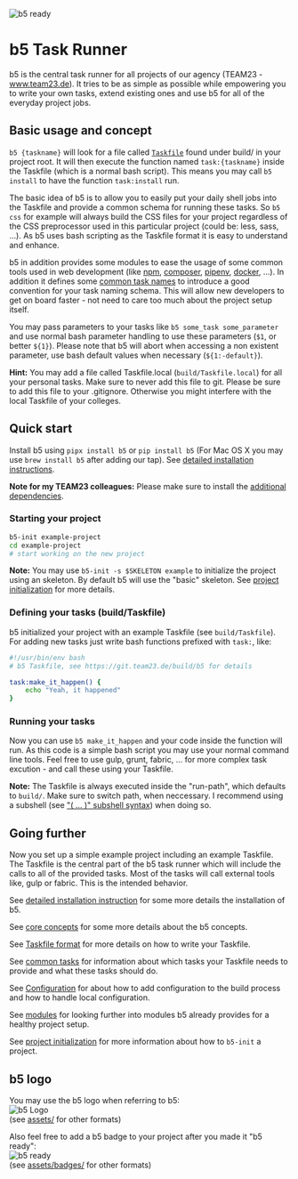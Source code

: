 ![b5 ready](assets/badges/b5_ready.png)

# b5 Task Runner

b5 is the central task runner for all projects of our agency (TEAM23 - www.team23.de). It tries to be as simple
as possible while empowering you to write your own tasks, extend existing ones and use b5 for all of the everyday
project jobs.

## Basic usage and concept

`b5 {taskname}` will look for a file called [`Taskfile`](docs/02_Taskfile_format.md) found under build/ in your project
root. It will then execute the function named `task:{taskname}` inside the Taskfile (which is a normal bash script).
This means you may call `b5 install` to have the function `task:install` run.

The basic idea of b5 is to allow you to easily put your daily shell jobs into the Taskfile and provide a
common schema for running these tasks. So `b5 css` for example will always build the CSS files for your
project regardless of the CSS preprocessor used in this particular project (could be: less, sass, …). As b5
uses bash scripting as the Taskfile format it is easy to understand and enhance.

b5 in addition provides some modules to ease the usage of some common tools used in web development (like
[npm](docs/modules/npm.md), [composer](docs/modules/composer.md), [pipenv](docs/modules/pipenv.md),
[docker](docs/modules/docker.md), …). In addition it defines some
[common task names](docs/03_common_tasks.md) to introduce a good convention for your task naming schema. This
will allow new developers to get on board faster - not need to care too much about the
project setup itself.

You may pass parameters to your tasks like `b5 some_task some_parameter` and use normal bash parameter handling
to use these parameters (`$1`, or better `${1}`). Please note that b5 will abort when accessing a non existent
parameter, use bash default values when necessary (`${1:-default}`).

**Hint:** You may add a file called Taskfile.local (`build/Taskfile.local`) for all your personal tasks. Make
sure to never add this file to git. Please be sure to add this file to your .gitignore. Otherwise you might
interfere with the local Taskfile of your colleges.

## Quick start

Install b5 using `pipx install b5` or `pip install b5` (For Mac OS X you may use `brew install b5` after
adding our tap). See [detailed installation instructions](docs/00_install.md).

**Note for my TEAM23 colleagues:** Please make sure to install the
[additional dependencies](docs/00_install.md#additional-dependencies).

### Starting your project

```bash
b5-init example-project
cd example-project
# start working on the new project
```

**Note:** You may use `b5-init -s $SKELETON example` to initialize the project using an skeleton. By default
b5 will use the "basic" skeleton. See [project initialization](docs/06_project_init.md) for more details.

### Defining your tasks (build/Taskfile)

b5 initialized your project with an example Taskfile (see `build/Taskfile`). For adding new tasks just
write bash functions prefixed with `task:`, like:

```bash
#!/usr/bin/env bash
# b5 Taskfile, see https://git.team23.de/build/b5 for details

task:make_it_happen() {
    echo "Yeah, it happened"
}
```

### Running your tasks

Now you can use `b5 make_it_happen` and your code inside the function will run. As this code is a simple
bash script you may use your normal command line tools. Feel free to use gulp, grunt, fabric, … for more
complex task excution - and call these using your Taskfile.

**Note:** The Taskfile is always executed inside the "run-path", which defaults to `build/`. Make
sure to switch path, when neccessary. I recommend using a subshell (see
["( … )" subshell syntax](http://www.gnu.org/software/bash/manual/html_node/Command-Grouping.html)) when
doing so.

## Going further

Now you set up a simple example project including an example Taskfile. The Taskfile is the central part of
the b5 task runner which will include the calls to all of the provided tasks. Most of the tasks will
call external tools like, gulp or fabric. This is the intended behavior.

See [detailed installation instruction](docs/00_install.md) for some more details the installation of b5.

See [core concepts](docs/01_concepts.md) for some more details about the b5 concepts.

See [Taskfile format](docs/02_Taskfile_format.md) for more details on how to write your Taskfile.

See [common tasks](docs/03_common_tasks.md) for information about which tasks your Taskfile needs
to provide and what these tasks should do.

See [Configuration](docs/04_config.md) for about how to add configuration to the build process and how
to handle local configuration.

See [modules](docs/05_modules.md) for looking further into modules b5 already provides for a healthy
project setup.

See [project initialization](docs/06_project_init.md) for more information about how to `b5-init` a project.

## b5 logo

You may use the b5 logo when referring to b5:  
![b5 Logo](assets/logo_small.png)  
(see [assets/](assets/) for other formats)

Also feel free to add a b5 badge to your project after you made it "b5 ready":  
![b5 ready](assets/badges/b5_ready.png)  
(see [assets/badges/](assets/badges/) for other formats)
